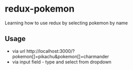 # redux-pokemon
Learning how to use redux by selecting pokemon by name

## Usage
* via url http://localhost:3000/?pokemon[]=pikachu&pokemon[]=charmander
* via input field - type and select from dropdown